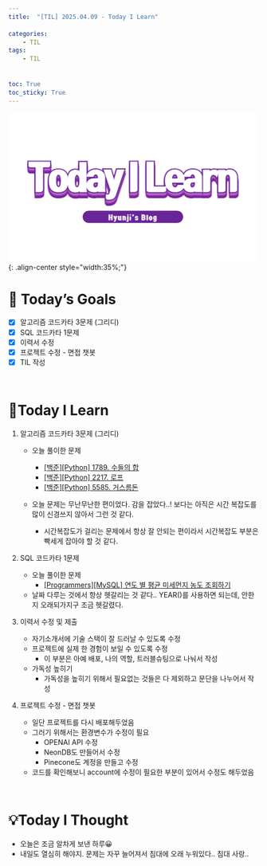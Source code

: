 ```yaml
---
title:  "[TIL] 2025.04.09 - Today I Learn" 

categories: 
    - TIL
tags: 
    - TIL


toc: True
toc_sticky: True
---
```


![TIL](/assets/images/TIL3.png){: .align-center style="width:35%;"}


# 🎯 Today’s Goals
- [x]  알고리즘 코드카타 3문제 (그리디)
- [x]  SQL 코드카타 1문제
- [x]  이력서 수정
- [x]  프로젝트 수정 - 면접 챗봇
- [x]  TIL 작성

<br>

# 👀Today I Learn

1. 알고리즘 코드카타 3문제 (그리디)

   - 오늘 풀이한 문제
     - [[백준][Python] 1789. 수들의 합](https://hzi09.github.io/python_boj/python_1789/)
     - [[백준][Python] 2217. 로프](https://hzi09.github.io/python_boj/python_2217/)
     - [[백준][Python] 5585. 거스름돈](https://hzi09.github.io/python_boj/python_5585/)

   - 오늘 문제는 무난무난한 편이었다. 감을 잡았다..! 보다는 아직은 시간 복잡도를 많이 신경쓰지 않아서 그런 것 같다.
     - 시간복잡도가 걸리는 문제에서 항상 잘 안되는 편이라서 시간복잡도 부분은 빡세게 잡아야 할 것 같다.

2. SQL 코드카타 1문제

   - 오늘 풀이한 문제
     - [[Programmers][MySQL] 연도 별 평균 미세먼지 농도 조회하기](https://hzi09.github.io/mysql_programmers/pg_sql_284530/)
   - 날짜 다루는 것에서 항상 헷갈리는 것 같다.. YEAR()를 사용하면 되는데, 안한지 오래되가지구 조금 헷갈렸다.

3. 이력서 수정 및 제출

   - 자기소개서에 기술 스택이 잘 드러날 수 있도록 수정
   - 프로젝트에 실제 한 경험이 보일 수 있도록 수정
     - 이 부분은 아예 배포, 나의 역할, 트러블슈팅으로 나눠서 작성
   - 가독성 높히기
     - 가독성을 높히기 위해서 필요없는 것들은 다 제외하고 문단을 나누어서 작성

4. 프로젝트 수정 - 면접 챗봇

   - 일단 프로젝트를 다시 배포해두었음
   - 그러기 위해서는 환경변수가 수정이 필요
     - OPENAI API 수정
     - NeonDB도 만들어서 수정
     - Pinecone도 계정을 만들고 수정
   - 코드를 확인해보니 account에 수정이 필요한 부분이 있어서 수정도 해두었음


<br>

# 💡Today I Thought

- 오늘은 조금 알차게 보낸 하루😀
- 내일도 열심히 해야지. 문제는 자꾸 늘어져서 침대에 오래 누워있다.. 침대 사랑..

